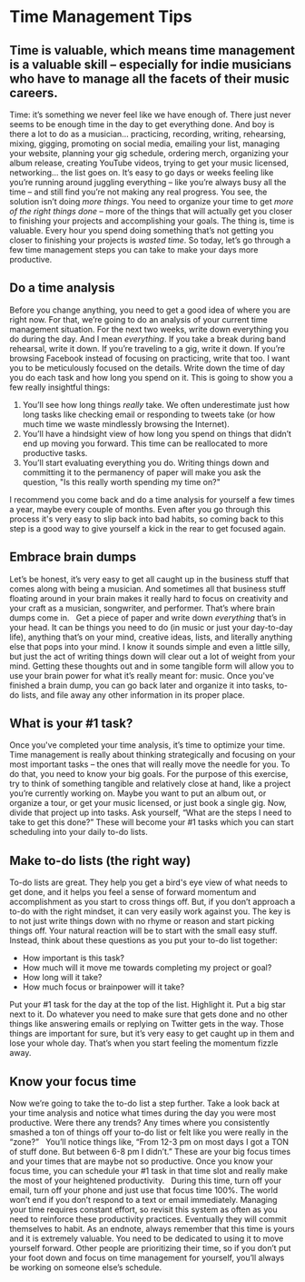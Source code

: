 # Time Management Tips

## Time is valuable, which means time management is a valuable skill – especially for indie musicians who have to manage all the facets of their music careers.

Time: it’s something we never feel like we have enough of. There just never seems to be enough time in the day to get everything done.
And boy is there a lot to do as a musician… practicing, recording, writing, rehearsing, mixing, gigging, promoting on social media, emailing your list, managing your website, planning your gig schedule, ordering merch, organizing your album release, creating YouTube videos, trying to get your music licensed, networking… the list goes on.
It’s easy to go days or weeks feeling like you’re running around juggling everything – like you’re always busy all the time – and still find you’re not making any real progress.
You see, the solution isn’t doing _more things_. You need to organize your time to get _more of the right things done_ – more of the things that will actually get you closer to finishing your projects and accomplishing your goals.
The thing is, time is valuable. Every hour you spend doing something that’s not getting you closer to finishing your projects is _wasted time_.
So today, let’s go through a few time management steps you can take to make your days more productive.


## Do a time analysis

Before you change anything, you need to get a good idea of where you are right now. For that, we’re going to do an analysis of your current time management situation.
For the next two weeks, write down everything you do during the day. And I mean _everything_. If you take a break during band rehearsal, write it down. If you’re traveling to a gig, write it down. If you’re browsing Facebook instead of focusing on practicing, write that too. I want you to be meticulously focused on the details.
Write down the time of day you do each task and how long you spend on it.
This is going to show you a few really insightful things:

  1) You’ll see how long things _really_ take. We often underestimate just how long tasks like checking email or responding to tweets take (or how much time we waste mindlessly browsing the Internet).
  2) You’ll have a hindsight view of how long you spend on things that didn’t end up moving you forward. This time can be reallocated to more productive tasks.
  3) You’ll start evaluating everything you do. Writing things down and committing it to the permanency of paper will make you ask the question, "Is this really worth spending my time on?"

I recommend you come back and do a time analysis for yourself a few times a year, maybe every couple of months. Even after you go through this process it's very easy to slip back into bad habits, so coming back to this step is a good way to give yourself a kick in the rear to get focused again.


## Embrace brain dumps

Let’s be honest, it’s very easy to get all caught up in the business stuff that comes along with being a musician. And sometimes all that business stuff floating around in your brain makes it really hard to focus on creativity and your craft as a musician, songwriter, and performer.
That’s where brain dumps come in. 
  
Get a piece of paper and write down _everything_ that’s in your head. It can be things you need to do (in music or just your day-to-day life), anything that’s on your mind, creative ideas, lists, and literally anything else that pops into your mind.
I know it sounds simple and even a little silly, but just the act of writing things down will clear out a lot of weight from your mind.
Getting these thoughts out and in some tangible form will allow you to use your brain power for what it’s really meant for: music.
Once you've finished a brain dump, you can go back later and organize it into tasks, to-do lists, and file away any other information in its proper place.


## What is your #1 task?

Once you've completed your time analysis, it’s time to optimize your time. Time management is really about thinking strategically and focusing on your most important tasks – the ones that will really move the needle for you. To do that, you need to know your big goals.
For the purpose of this exercise, try to think of something tangible and relatively close at hand, like a project you’re currently working on. Maybe you want to put an album out, or organize a tour, or get your music licensed, or just book a single gig.
Now, divide that project up into tasks. Ask yourself, “What are the steps I need to take to get this done?” These will become your #1 tasks which you can start scheduling into your daily to-do lists.


## Make to-do lists (the right way)

To-do lists are great. They help you get a bird's eye view of what needs to get done, and it helps you feel a sense of forward momentum and accomplishment as you start to cross things off.
But, if you don’t approach a to-do with the right mindset, it can very easily work against you.
The key is to not just write things down with no rhyme or reason and start picking things off. Your natural reaction will be to start with the small easy stuff.
Instead, think about these questions as you put your to-do list together:

 * How important is this task?
 * How much will it move me towards completing my project or goal?
 * How long will it take?
 * How much focus or brainpower will it take?

Put your #1 task for the day at the top of the list. Highlight it. Put a big star next to it. Do whatever you need to make sure that gets done and no other things like answering emails or replying on Twitter gets in the way. Those things are important for sure, but it’s very easy to get caught up in them and lose your whole day. That’s when you start feeling the momentum fizzle away.


## Know your focus time

Now we’re going to take the to-do list a step further.
Take a look back at your time analysis and notice what times during the day you were most productive. Were there any trends? Any times where you consistently smashed a ton of things off your to-do list or felt like you were really in the “zone?” 
  
You’ll notice things like, “From 12-3 pm on most days I got a TON of stuff done. But between 6-8 pm I didn’t.” These are your big focus times and your times that are maybe not so productive.
Once you know your focus time, you can schedule your #1 task in that time slot and really make the most of your heightened productivity. 
  
During this time, turn off your email, turn off your phone and just use that focus time 100%. The world won’t end if you don’t respond to a text or email immediately.
Managing your time requires constant effort, so revisit this system as often as you need to reinforce these productivity practices. Eventually they will commit themselves to habit.
As an endnote, always remember that this time is yours and it is extremely valuable. You need to be dedicated to using it to move yourself forward. Other people are prioritizing their time, so if you don’t put your foot down and focus on time management for yourself, you’ll always be working on someone else’s schedule.

